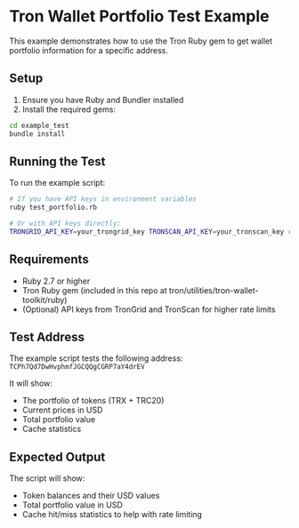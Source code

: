 # Tron Wallet Portfolio Test Example

This example demonstrates how to use the Tron Ruby gem to get wallet portfolio information for a specific address.

## Setup

1. Ensure you have Ruby and Bundler installed
2. Install the required gems:

```bash
cd example_test
bundle install
```

## Running the Test

To run the example script:

```bash
# If you have API keys in environment variables
ruby test_portfolio.rb

# Or with API keys directly:
TRONGRID_API_KEY=your_trongrid_key TRONSCAN_API_KEY=your_tronscan_key ruby test_portfolio.rb
```

## Requirements

- Ruby 2.7 or higher
- Tron Ruby gem (included in this repo at tron/utilities/tron-wallet-toolkit/ruby)
- (Optional) API keys from TronGrid and TronScan for higher rate limits

## Test Address

The example script tests the following address:
`TCPh7Qd7DwHvphmfJGCQQgCGRP7aY4drEV`

It will show:
- The portfolio of tokens (TRX + TRC20)
- Current prices in USD
- Total portfolio value
- Cache statistics

## Expected Output

The script will show:
- Token balances and their USD values
- Total portfolio value in USD
- Cache hit/miss statistics to help with rate limiting